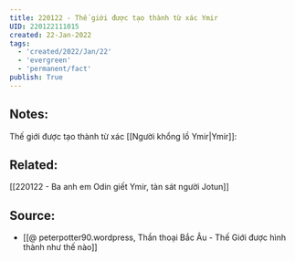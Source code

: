 ```yaml
---
title: 220122 - Thế giới được tạo thành từ xác Ymir
UID: 220122111015
created: 22-Jan-2022
tags:
  - 'created/2022/Jan/22'
  - 'evergreen'
  - 'permanent/fact'
publish: True
---
```

## Notes:
Thế giới được tạo thành từ xác [[Người khổng lồ Ymir|Ymir]]:

## Related:
[[220122 - Ba anh em Odin giết Ymir, tàn sát người Jotun]]

## Source:
- [[@ peterpotter90.wordpress, Thần thoại Bắc Âu - Thế Giới được hình thành như thế nào]]


